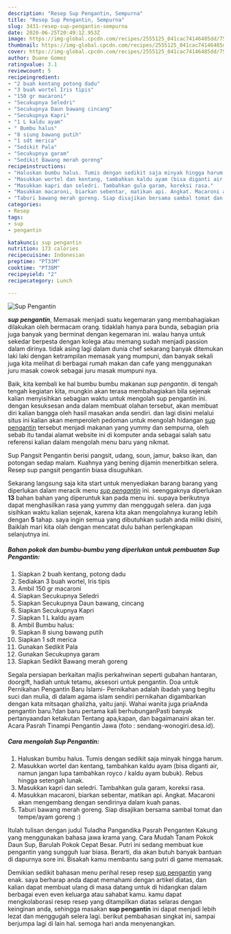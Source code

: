 ```yaml
---
description: "Resep Sup Pengantin, Sempurna"
title: "Resep Sup Pengantin, Sempurna"
slug: 3431-resep-sup-pengantin-sempurna
date: 2020-06-25T20:49:12.953Z
image: https://img-global.cpcdn.com/recipes/2555125_041cac74146485dd/751x532cq70/sup-pengantin-foto-resep-utama.jpg
thumbnail: https://img-global.cpcdn.com/recipes/2555125_041cac74146485dd/751x532cq70/sup-pengantin-foto-resep-utama.jpg
cover: https://img-global.cpcdn.com/recipes/2555125_041cac74146485dd/751x532cq70/sup-pengantin-foto-resep-utama.jpg
author: Duane Gomez
ratingvalue: 3.1
reviewcount: 5
recipeingredient:
- "2 buah kentang potong dadu"
- "3 buah wortel Iris tipis"
- "150 gr macaroni"
- "Secukupnya Seledri"
- "Secukupnya Daun bawang cincang"
- "Secukupnya Kapri"
- "1 L kaldu ayam"
- " Bumbu halus"
- "8 siung bawang putih"
- "1 sdt merica"
- "Sedikit Pala"
- "Secukupnya garam"
- "Sedikit Bawang merah goreng"
recipeinstructions:
- "Haluskan bumbu halus. Tumis dengan sedikit saja minyak hingga harum."
- "Masukkan wortel dan kentang, tambahkan kaldu ayam (bisa diganti air, namun jangan lupa tambahkan royco / kaldu ayam bubuk). Rebus hingga setengah lunak."
- "Masukkan kapri dan seledri. Tambahkan gula garam, koreksi rasa."
- "Masukkan macaroni, biarkan sebentar, matikan api. Angkat. Macaroni akan mengembang dengan sendirinya dalam kuah panas."
- "Taburi bawang merah goreng. Siap disajikan bersama sambal tomat dan tempe/ayam goreng :)"
categories:
- Resep
tags:
- sup
- pengantin

katakunci: sup pengantin 
nutrition: 173 calories
recipecuisine: Indonesian
preptime: "PT33M"
cooktime: "PT38M"
recipeyield: "2"
recipecategory: Lunch

---
```



![Sup Pengantin](https://img-global.cpcdn.com/recipes/2555125_041cac74146485dd/751x532cq70/sup-pengantin-foto-resep-utama.jpg)

<b><i>sup pengantin</i></b>, Memasak menjadi suatu kegemaran yang membahagiakan dilakukan oleh bermacam orang. tidaklah hanya para bunda, sebagian pria juga banyak yang berminat dengan kegemaran ini. walau hanya untuk sekedar berpesta dengan kolega atau memang sudah menjadi passion dalam dirinya. tidak asing lagi dalam dunia chef sekarang banyak ditemukan laki laki dengan ketrampilan memasak yang mumpuni, dan banyak sekali juga kita melihat di berbagai rumah makan dan cafe yang menggunakan juru masak cowok sebagai juru masak mumpuni nya.

Baik, kita kembali ke hal bumbu bumbu makanan <i>sup pengantin</i>. di tengah tengah kegiatan kita, mungkin akan terasa membahagiakan bila sejenak kalian menyisihkan sebagian waktu untuk mengolah sup pengantin ini. dengan kesuksesan anda dalam membuat olahan tersebut, akan membuat diri kalian bangga oleh hasil masakan anda sendiri. dan lagi disini melalui situs ini kalian akan memperoleh pedoman untuk mengolah hidangan <u>sup pengantin</u> tersebut menjadi makanan yang yummy dan sempurna, oleh sebab itu tandai alamat website ini di komputer anda sebagai salah satu referensi kalian dalam mengolah menu baru yang nikmat.

Sup Pangsit Pengantin berisi pangsit, udang, soun, jamur, bakso ikan, dan potongan sedap malam. Kuahnya yang bening dijamin menerbitkan selera. Resep sup pangsit pengantin biasa disuguhkan.


Sekarang langsung saja kita start untuk menyediakan barang barang yang diperlukan dalam meracik menu <u><i>sup pengantin</i></u> ini. seenggaknya diperlukan <b>13</b> bahan bahan yang diperuntuk kan pada menu ini. supaya berikutnya dapat menghasilkan rasa yang yummy dan menggugah selera. dan juga sisihkan waktu kalian sejenak, karena kita akan mengolahnya kurang lebih dengan <b>5</b> tahap. saya ingin semua yang dibutuhkan sudah anda miliki disini, Baiklah mari kita olah dengan mencatat dulu bahan perlengkapan selanjutnya ini.

<!--inarticleads1-->

##### Bahan pokok dan bumbu-bumbu yang diperlukan untuk pembuatan Sup Pengantin:

1. Siapkan 2 buah kentang, potong dadu
1. Sediakan 3 buah wortel, Iris tipis
1. Ambil 150 gr macaroni
1. Siapkan Secukupnya Seledri
1. Siapkan Secukupnya Daun bawang, cincang
1. Siapkan Secukupnya Kapri
1. Siapkan 1 L kaldu ayam
1. Ambil  Bumbu halus:
1. Siapkan 8 siung bawang putih
1. Siapkan 1 sdt merica
1. Gunakan Sedikit Pala
1. Gunakan Secukupnya garam
1. Siapkan Sedikit Bawang merah goreng


Segala persiapan berkaitan majlis perkahwinan seperti gubahan hantaran, doorgift, hadiah untuk tetamu, aksesori untuk pengantin. Doa untuk Pernikahan Pengantin Baru Islami- Pernikahan adalah ibadah yang begitu suci dan mulia, di dalam agama islam sendiri pernikahan digambarkan dengan kata mitsaqan ghalizha, yaitu janji. Wahai wanita juga priaAnda pengantin baru.?dan baru pertama kali berhubunganPasti banyak pertanyaandan ketakutan Tentang apa,kapan, dan bagaimanaini akan ter. Acara Pasrah Tinampi Pengantin Jawa (foto : sendang-wonogiri.desa.id). 

<!--inarticleads2-->

##### Cara mengolah Sup Pengantin:

1. Haluskan bumbu halus. Tumis dengan sedikit saja minyak hingga harum.
1. Masukkan wortel dan kentang, tambahkan kaldu ayam (bisa diganti air, namun jangan lupa tambahkan royco / kaldu ayam bubuk). Rebus hingga setengah lunak.
1. Masukkan kapri dan seledri. Tambahkan gula garam, koreksi rasa.
1. Masukkan macaroni, biarkan sebentar, matikan api. Angkat. Macaroni akan mengembang dengan sendirinya dalam kuah panas.
1. Taburi bawang merah goreng. Siap disajikan bersama sambal tomat dan tempe/ayam goreng :)


Itulah tulisan dengan judul Tuladha Pangandika Pasrah Penganten Kakung yang menggunakan bahasa jawa krama yang. Cara Mudah Tanam Pokok Daun Sup, Barulah Pokok Cepat Besar. Putri ini sedang membuat kue pengantin yang sungguh luar biasa. Berarti, dia akan butuh banyak bantuan di dapurnya sore ini. Bisakah kamu membantu sang putri di game memasak. 

Demikian sedikit bahasan menu perihal resep resep <u>sup pengantin</u> yang enak. saya berharap anda dapat memahami dengan artikel diatas, dan kalian dapat membuat ulang di masa datang untuk di hidangkan dalam berbagai even even keluarga atau sahabat kamu. kamu dapat mengkolaborasi resep resep yang ditampilkan diatas selaras dengan keinginan anda, sehingga masakan <b>sup pengantin</b> ini dapat menjadi lebih lezat dan menggugah selera lagi. berikut pembahasan singkat ini, sampai berjumpa lagi di lain hal. semoga hari anda menyenangkan.
